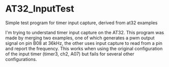 # AT32_InputTest
Simple test program for timer input capture, derived from at32 examples

I'm trying to understand timer input capture on the AT32. This program was made by merging two examples, one of which generates a pwm output signal on pin B08 at 36kHz, the other uses input capture to read from a pin and report the frequency. This works when using the original configuration of the input timer (timer3, ch2, A07) but fails for several other configurations.
